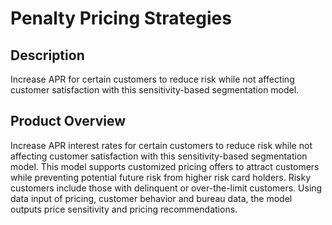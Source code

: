 #  Penalty Pricing Strategies

## Description
Increase APR for certain customers to reduce risk while not affecting customer satisfaction with this sensitivity-based segmentation model.

## Product Overview
Increase APR interest rates for certain customers to reduce risk while not affecting customer satisfaction with this sensitivity-based segmentation model. This model supports customized pricing offers to attract customers while preventing potential future risk from higher risk card holders. Risky customers include those with delinquent or over-the-limit customers. Using data input of pricing, customer behavior and bureau data, the model outputs price sensitivity and pricing recommendations.



